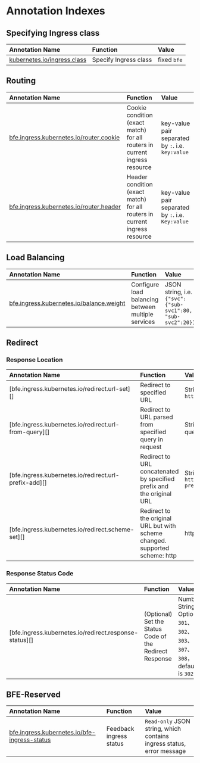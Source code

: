 # Annotation Indexes

## Specifying Ingress class

| Annotation Name | Function | Value |
|:---|:---|:---|
| [kubernetes.io/ingress.class][] | Specify Ingress class | fixed `bfe` |

## Routing

| Annotation Name | Function | Value |
|:---|:---|:---|
| [bfe.ingress.kubernetes.io/router.cookie][] | Cookie condition (exact match) for all routers in current ingress resource | key-value pair separated by `:`. i.e. `key:value` |
| [bfe.ingress.kubernetes.io/router.header][] | Header condition (exact match) for all routers in current ingress resource | key-value pair separated by `:`. i.e. `Key:value` |

## Load Balancing

| Annotation Name | Function | Value |
|:---|:---|:---|
| [bfe.ingress.kubernetes.io/balance.weight][] | Configure load balancing between multiple services | JSON string, i.e. `{"svc": {"sub-svc1":80, "sub-svc2":20}}` |

## Redirect

### Response Location

| Annotation Name | Function | Value |
|:---|:---|:---|
| [bfe.ingress.kubernetes.io/redirect.url-set][] | Redirect to specified URL | String. i.e. `https://www.baidu.com` |
| [bfe.ingress.kubernetes.io/redirect.url-from-query][] | Redirect to URL parsed from specified query in request | String. The key of the query. |
| [bfe.ingress.kubernetes.io/redirect.url-prefix-add][] | Redirect to URL concatenated by specified prefix and the original URL | String. i.e. `https://www.baidu.com?prefixPath` |
| [bfe.ingress.kubernetes.io/redirect.scheme-set][] | Redirect to the original URL but with scheme changed. supported scheme: http|https | String. i.e. `https` |

### Response Status Code

| Annotation Name | Function | Value |
|:---|:---|:---|
| [bfe.ingress.kubernetes.io/redirect.response-status][] | (Optional) Set the Status Code of the Redirect Response | Number String. Optional `301`、`302`、`303`、`307`、`308`，default is `302` |

## BFE-Reserved

| Annotation Name | Function | Value |
|:---|:---|:---|
| [bfe.ingress.kubernetes.io/bfe-ingress-status][] | Feedback ingress status | `Read-only` JSON string, which contains ingress status, error message |

[kubernetes.io/ingress.class]: https://kubernetes.io/docs/concepts/services-networking/ingress/#deprecated-annotation

[bfe.ingress.kubernetes.io/bfe-ingress-status]: ../ingress/validate-state.md

[bfe.ingress.kubernetes.io/router.cookie]: ../ingress/basic.md#cookie

[bfe.ingress.kubernetes.io/router.header]: ../ingress/basic.md#header

[bfe.ingress.kubernetes.io/balance.weight]: ../ingress/load-balance.md